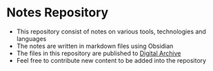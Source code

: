 # Notes Repository

- This repository consist of notes on various tools, technologies and languages   
- The notes are written in markdown files using Obsidian  
- The files in this repository are published to [Digital Archive](https://notes.davidvarghese.dev)
- Feel free to contribute new content to be added into the repository
